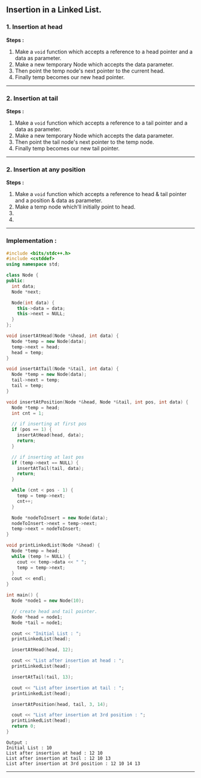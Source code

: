## Insertion in a Linked List.

### 1. Insertion at head

**Steps :**

1. Make a `void` function which accepts a reference to a head pointer and a data as parameter.
2. Make a new temporary Node which accepts the data parameter.
3. Then point the temp node's next pointer to the current head.
4. Finally temp becomes our new head pointer.

---

### 2. Insertion at tail

**Steps :**

1. Make a `void` function which accepts a reference to a tail pointer and a data as parameter.
2. Make a new temporary Node which accepts the data parameter.
3. Then point the tail node's next pointer to the temp node.
4. Finally temp becomes our new tail pointer.

---

### 2. Insertion at any position

**Steps :**

1. Make a `void` function which accepts a reference to head & tail pointer and a position & data as parameter.
2. Make a temp node which'll initially point to head.
3. 
4. 
---

### Implementation :

```cpp
#include <bits/stdc++.h>
#include <cstddef>
using namespace std;

class Node {
public:
  int data;
  Node *next;

  Node(int data) {
    this->data = data;
    this->next = NULL;
  }
};

void insertAtHead(Node *&head, int data) {
  Node *temp = new Node(data);
  temp->next = head;
  head = temp;
}

void insertAtTail(Node *&tail, int data) {
  Node *temp = new Node(data);
  tail->next = temp;
  tail = temp;
}

void insertAtPosition(Node *&head, Node *&tail, int pos, int data) {
  Node *temp = head;
  int cnt = 1;

  // if inserting at first pos
  if (pos == 1) {
    insertAtHead(head, data);
    return;
  }

  // if inserting at last pos
  if (temp->next == NULL) {
    insertAtTail(tail, data);
    return;
  }

  while (cnt < pos - 1) {
    temp = temp->next;
    cnt++;
  }

  Node *nodeToInsert = new Node(data);
  nodeToInsert->next = temp->next;
  temp->next = nodeToInsert;
}

void printLinkedList(Node *&head) {
  Node *temp = head;
  while (temp != NULL) {
    cout << temp->data << " ";
    temp = temp->next;
  }
  cout << endl;
}

int main() {
  Node *node1 = new Node(10);

  // create head and tail pointer.
  Node *head = node1;
  Node *tail = node1;

  cout << "Initial List : ";
  printLinkedList(head);

  insertAtHead(head, 12);

  cout << "List after insertion at head : ";
  printLinkedList(head);

  insertAtTail(tail, 13);

  cout << "List after insertion at tail : ";
  printLinkedList(head);

  insertAtPosition(head, tail, 3, 14);

  cout << "List after insertion at 3rd position : ";
  printLinkedList(head);
  return 0;
}
```

```
Output :
Initial List : 10
List after insertion at head : 12 10
List after insertion at tail : 12 10 13
List after insertion at 3rd position : 12 10 14 13
```

---
